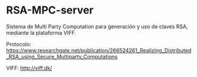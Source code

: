 # RSA-MPC-server
Sistema de Multi Party Computation para generación y uso de claves RSA, mediante la plataforma VIFF.

Protocolo:
https://www.researchgate.net/publication/266524261_Realizing_Distributed_RSA_using_Secure_Multiparty_Computations

VIFF:
http://viff.dk/
